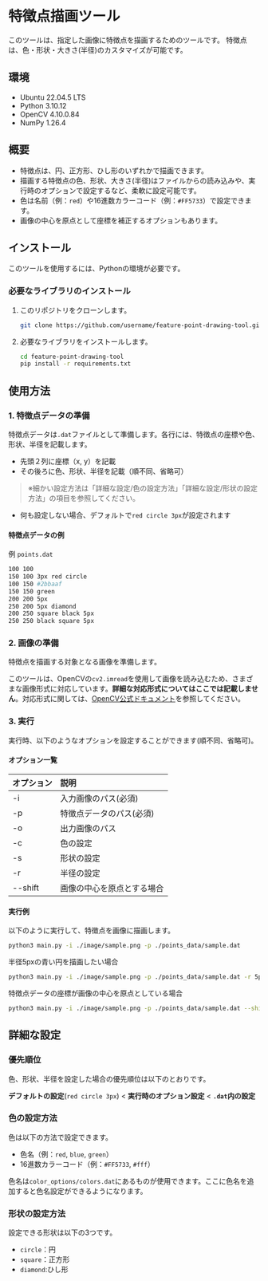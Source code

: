 # 特徴点描画ツール

このツールは、指定した画像に特徴点を描画するためのツールです。
特徴点は、色・形状・大きさ(半径)のカスタマイズが可能です。

## 環境
- Ubuntu 22.04.5 LTS
- Python 3.10.12
- OpenCV 4.10.0.84
- NumPy 1.26.4

## 概要
- 特徴点は、円、正方形、ひし形のいずれかで描画できます。
- 描画する特徴点の色、形状、大きさ(半径)はファイルからの読み込みや、実行時のオプションで設定するなど、柔軟に設定可能です。
- 色は名前（例：`red`）や16進数カラーコード（例：`#FF5733`）で設定できます。
- 画像の中心を原点として座標を補正するオプションもあります。

## インストール

このツールを使用するには、Pythonの環境が必要です。

### 必要なライブラリのインストール

1. このリポジトリをクローンします。
    ```bash
    git clone https://github.com/username/feature-point-drawing-tool.git
    ```

2. 必要なライブラリをインストールします。
    ```bash
    cd feature-point-drawing-tool
    pip install -r requirements.txt
    ```

## 使用方法

### 1. 特徴点データの準備
特徴点データは`.dat`ファイルとして準備します。各行には、特徴点の座標や色、形状、半径を記載します。
- 先頭２列に座標（x, y）を記載
- その後ろに色、形状、半径を記載（順不同、省略可）
> ※細かい設定方法は「詳細な設定/色の設定方法」「詳細な設定/形状の設定方法」の項目を参照してください。
- 何も設定しない場合、デフォルトで`red circle 3px`が設定されます


#### 特徴点データの例
例 `points.dat`
```bash
100 100  
150 100 3px red circle  
100 150 #2bbaaf
150 150 green
200 200 5px
250 200 5px diamond
200 250 square black 5px
250 250 black square 5px
```

### 2. 画像の準備
特徴点を描画する対象となる画像を準備します。

このツールは、OpenCVの`cv2.imread`を使用して画像を読み込むため、さまざまな画像形式に対応しています。**詳細な対応形式についてはここでは記載しません**。対応形式に関しては、[OpenCV公式ドキュメント](https://docs.opencv.org)を参照してください。


### 3. 実行
実行時、以下のようなオプションを設定することができます(順不同、省略可)。

#### オプション一覧
| オプション | 説明 |
| :--- | :--- |
| -i    | 入力画像のパス(必須) |
| -p    | 特徴点データのパス(必須) |
| -o    | 出力画像のパス |
| -c    | 色の設定 |
| -s    | 形状の設定 |
| -r    | 半径の設定 |
| --shift | 画像の中心を原点とする場合 |

#### 実行例
以下のように実行して、特徴点を画像に描画します。
```bash
python3 main.py -i ./image/sample.png -p ./points_data/sample.dat
```
半径5pxの青い円を描画したい場合
```bash
python3 main.py -i ./image/sample.png -p ./points_data/sample.dat -r 5px -c blue -s circle
```
特徴点データの座標が画像の中心を原点としている場合
```bash
python3 main.py -i ./image/sample.png -p ./points_data/sample.dat --shift
```
## 詳細な設定
### 優先順位
色、形状、半径を設定した場合の優先順位は以下のとおりです。

**デフォルトの設定**(`red circle 3px`) < **実行時のオプション設定** < **`.dat`内の設定**

### 色の設定方法
色は以下の方法で設定できます。
- 色名（例：`red`, `blue`, `green`）
- 16進数カラーコード（例：`#FF5733`, `#fff`）

色名は`color_options/colors.dat`にあるものが使用できます。ここに色名を追加すると色名設定ができるようになります。

### 形状の設定方法
設定できる形状は以下の3つです。
- `circle`：円
- `square`：正方形
- `diamond`:ひし形
